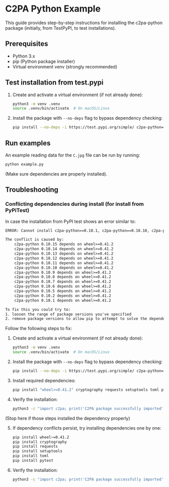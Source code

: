# C2PA Python Example

This guide provides step-by-step instructions for installing the c2pa-python package (initially, from TestPyPI, to test installations).

## Prerequisites

- Python 3.x
- pip (Python package installer)
- Virtual environment venv (strongly recommended)

## Test installation from test.pypi

1. Create and activate a virtual environment (if not already done):

   ```bash
   python3 -m venv .venv
   source .venv/bin/activate  # On macOS/Linux
   ```

2. Install the package with `--no-deps` flag to bypass dependency checking:

   ```bash
   pip install --no-deps -i https://test.pypi.org/simple/ c2pa-python==0.10.15
   ```

## Run examples

An example reading data for the `C.jpg` file can be run by running:

```sh
python example.py
```

(Make sure dependencies are properly installed).

## Troubleshooting

### Conflicting dependencies during install (for install from PyPiTest)

In case the installation from PyPI test shows an error similar to:

```txt
ERROR: Cannot install c2pa-python==0.10.1, c2pa-python==0.10.10, c2pa-python==0.10.11, c2pa-python==0.10.12, c2pa-python==0.10.13, c2pa-python==0.10.14, c2pa-python==0.10.15, c2pa-python==0.10.2, c2pa-python==0.10.5, c2pa-python==0.10.6, c2pa-python==0.10.7, c2pa-python==0.10.8 and c2pa-python==0.10.9 because these package versions have conflicting dependencies.

The conflict is caused by:
    c2pa-python 0.10.15 depends on wheel>=0.41.2
    c2pa-python 0.10.14 depends on wheel>=0.41.2
    c2pa-python 0.10.13 depends on wheel>=0.41.2
    c2pa-python 0.10.12 depends on wheel>=0.41.2
    c2pa-python 0.10.11 depends on wheel>=0.41.2
    c2pa-python 0.10.10 depends on wheel>=0.41.2
    c2pa-python 0.10.9 depends on wheel>=0.41.2
    c2pa-python 0.10.8 depends on wheel>=0.41.2
    c2pa-python 0.10.7 depends on wheel>=0.41.2
    c2pa-python 0.10.6 depends on wheel>=0.41.2
    c2pa-python 0.10.5 depends on wheel>=0.41.2
    c2pa-python 0.10.2 depends on wheel>=0.41.2
    c2pa-python 0.10.1 depends on wheel>=0.41.2

To fix this you could try to:
1. loosen the range of package versions you've specified
2. remove package versions to allow pip to attempt to solve the dependency conflict
```

Follow the following steps to fix:

1. Create and activate a virtual environment (if not already done):

   ```bash
   python3 -m venv .venv
   source .venv/bin/activate  # On macOS/Linux
   ```

2. Install the package with `--no-deps` flag to bypass dependency checking:

   ```bash
   pip install --no-deps -i https://test.pypi.org/simple/ c2pa-python==0.10.15
   ```

3. Install required dependencies:

   ```bash
   pip install "wheel>=0.41.2" cryptography requests setuptools toml pytest
   ```

4. Verify the installation:

   ```bash
   python3 -c "import c2pa; print('C2PA package successfully imported')"
   ```

(Stop here if those steps installed the dependency properly)

5. If dependency conflicts persist, try installing dependencies one by one:

   ```bash
   pip install wheel>=0.41.2
   pip install cryptography
   pip install requests
   pip install setuptools
   pip install toml
   pip install pytest
   ```

6. Verify the installation:

   ```bash
   python3 -c "import c2pa; print('C2PA package successfully imported')"
   ```
